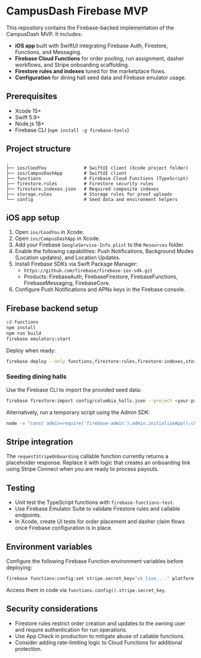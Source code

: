 # CampusDash Firebase MVP

This repository contains the Firebase-backed implementation of the CampusDash MVP. It includes:

- **iOS app** built with SwiftUI integrating Firebase Auth, Firestore, Functions, and Messaging.
- **Firebase Cloud Functions** for order pooling, run assignment, dasher workflows, and Stripe onboarding scaffolding.
- **Firestore rules and indexes** tuned for the marketplace flows.
- **Configuration** for dining hall seed data and Firebase emulator usage.

## Prerequisites

- Xcode 15+
- Swift 5.9+
- Node.js 18+
- Firebase CLI (`npm install -g firebase-tools`)

## Project structure

```
.
├── ios/CoodYou              # SwiftUI client (Xcode project folder)
├── ios/CampusDashApp        # SwiftUI client
├── functions                # Firebase Cloud Functions (TypeScript)
├── firestore.rules          # Firestore security rules
├── firestore.indexes.json   # Required composite indexes
├── storage.rules            # Storage rules for proof uploads
└── config                   # Seed data and environment helpers
```

## iOS app setup

1. Open `ios/CoodYou` in Xcode.
1. Open `ios/CampusDashApp` in Xcode.
2. Add your Firebase `GoogleService-Info.plist` to the `Resources` folder.
3. Enable the following capabilities: Push Notifications, Background Modes (Location updates), and Location Updates.
4. Install Firebase SDKs via Swift Package Manager:
   - `https://github.com/firebase/firebase-ios-sdk.git`
   - Products: FirebaseAuth, FirebaseFirestore, FirebaseFunctions, FirebaseMessaging, FirebaseCore.
5. Configure Push Notifications and APNs keys in the Firebase console.

## Firebase backend setup

```bash
cd functions
npm install
npm run build
firebase emulators:start
```

Deploy when ready:

```bash
firebase deploy --only functions,firestore:rules,firestore:indexes,storage
```

### Seeding dining halls

Use the Firebase CLI to import the provided seed data:

```bash
firebase firestore:import config/columbia_halls.json --project <your-project>
```

Alternatively, run a temporary script using the Admin SDK:

```bash
node -e "const admin=require('firebase-admin');admin.initializeApp();const data=require('../config/columbia_halls.json');const db=admin.firestore();data.forEach(doc=>db.collection('dining_halls').doc(doc.id).set(doc));"
```

## Stripe integration

The `requestStripeOnboarding` callable function currently returns a placeholder response. Replace it with logic that creates an onboarding link using Stripe Connect when you are ready to process payouts.

## Testing

- Unit test the TypeScript functions with `firebase-functions-test`.
- Use Firebase Emulator Suite to validate Firestore rules and callable endpoints.
- In Xcode, create UI tests for order placement and dasher claim flows once Firebase configuration is in place.

## Environment variables

Configure the following Firebase Function environment variables before deploying:

```bash
firebase functions:config:set stripe.secret_key="sk_live_..." platform.fee_default=0.0
```

Access them in code via `functions.config().stripe.secret_key`.

## Security considerations

- Firestore rules restrict order creation and updates to the owning user and require authentication for run operations.
- Use App Check in production to mitigate abuse of callable functions.
- Consider adding rate-limiting logic to Cloud Functions for additional protection.
